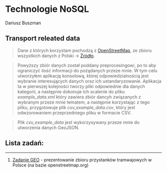 
Technologie NoSQL
================
Dariusz Buszman

## Transport releated data

> Dane z których korzystam pochodzą z [OpenStreetMap](openstreetmap.org), ze zbioru wszystkich danych z Polski -> [Źródło](http://download.geofabrik.de/europe/poland-latest.osm.bz2).

>Powyższy zbiór danych został poddany preprocesingowi, po to aby ograniczyć ilość informacji do pożądanych przeze mnie. W tym celu utworzyłem aplikację konsolową, której odpowiedzialnością jest wybranie interesujących danych oraz ich ustandaryzowanie. Aplikacja ta w pierwszej kolejności tworzy pliki odpowiednie dla danych kategorii, a następnie dokonuje ich scalenie do pliku *example_data.xml* który zawiera zbiór dancyh związanych z wybranym przeze mnie tematem, a następnie korzystając z tego pliku, przygotowuje plik *csv_example_data.csv*, który jest odwzorowaniem przeprzedniego pliku w formacie CSV.

>Plik *csv_example_data* jest wykorzysywany przeze mnie do utworzenia danych GeoJSON.

## Lista zadań:
------------

1.  [Zadanie GEO](geo.nb) - prezentowanie zbioru przystanków tramwajowych w Polsce (na bazie openstreetmap.org)
